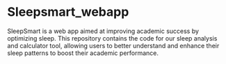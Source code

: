 # Sleepsmart_webapp
 SleepSmart is a web app aimed at improving academic success by optimizing sleep. This repository contains the code for our sleep analysis and calculator tool, allowing users to better understand and enhance their sleep patterns to boost their academic performance.

